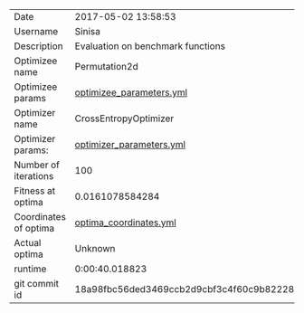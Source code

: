 | | |
| --- | --- |
| Date | 2017-05-02 13:58:53 |
| Username | Sinisa |
| Description | Evaluation on benchmark functions |
| Optimizee name | Permutation2d |
| Optimizee params |  <a href="optimizee_parameters.yml">optimizee_parameters.yml</a>  |
| Optimizer name | CrossEntropyOptimizer |
| Optimizer params: |  <a href="optimizer_parameters.yml">optimizer_parameters.yml</a>  |
| Number of iterations | 100 |
| Fitness at optima | 0.0161078584284 |
| Coordinates of optima |  <a href="optima_coordinates.yml">optima_coordinates.yml</a>  |
| Actual optima |  Unknown  |
| runtime | 0:00:40.018823 |
| git commit id | 18a98fbc56ded3469ccb2d9cbf3c4f60c9b82228 |